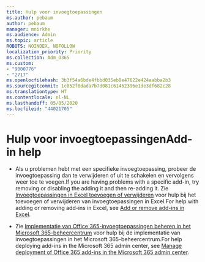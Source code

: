 ```yaml
---
title: Hulp voor invoegtoepassingen
ms.author: pebaum
author: pebaum
manager: mnirkhe
ms.audience: Admin
ms.topic: article
ROBOTS: NOINDEX, NOFOLLOW
localization_priority: Priority
ms.collection: Adm_O365
ms.custom:
- "9000776"
- "2717"
ms.openlocfilehash: 3b3f54a6bde4fbbd035eb8e47622e424aabba2b3
ms.sourcegitcommit: 1c052f8dada7b7d081c61462396e1de3df682c28
ms.translationtype: HT
ms.contentlocale: nl-NL
ms.lasthandoff: 05/05/2020
ms.locfileid: "44021705"
---
```

# <a name="add-in-help"></a><span data-ttu-id="d9f50-102">Hulp voor invoegtoepassingen</span><span class="sxs-lookup"><span data-stu-id="d9f50-102">Add-in help</span></span>

- <span data-ttu-id="d9f50-103">Als u problemen hebt met een specifieke invoegtoepassing, probeer de invoegtoepassing dan te verwijderen of uit te schakelen en vervolgens weer toe te voegen.</span><span class="sxs-lookup"><span data-stu-id="d9f50-103">If you are having problems with a specific add-in, try removing or disabling the adding it and then re-adding it.</span></span> <span data-ttu-id="d9f50-104">Zie [Invoegtoepassingen in Excel toevoegen of verwijderen](https://support.office.com/client/0af570c4-5cf3-4fa9-9b88-403625a0b460) voor hulp bij het toevoegen of verwijderen van invoegtoepassingen in Excel.</span><span class="sxs-lookup"><span data-stu-id="d9f50-104">For help with adding or removing add-ins in Excel, see [Add or remove add-ins in Excel](https://support.office.com/client/0af570c4-5cf3-4fa9-9b88-403625a0b460).</span></span>

- <span data-ttu-id="d9f50-105">Zie [Implementatie van Office 365-invoegtoepassingen beheren in het Microsoft 365-beheercentrum](https://docs.microsoft.com/office365/admin/manage/manage-deployment-of-add-ins) voor hulp bij de implementatie van invoegtoepassingen in het Microsoft 365-beheercentrum.</span><span class="sxs-lookup"><span data-stu-id="d9f50-105">For help deploying add-ins in the Microsoft 365 admin center, see [Manage deployment of Office 365 add-ins in the Microsoft 365 admin center](https://docs.microsoft.com/office365/admin/manage/manage-deployment-of-add-ins).</span></span>
